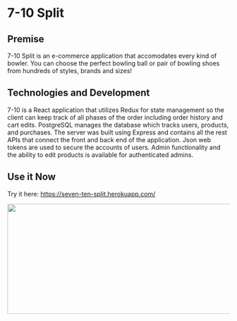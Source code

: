 # 7-10 Split

## Premise

7-10 Split is an e-commerce application that accomodates every kind of bowler. You can choose the perfect bowling ball or pair of bowling shoes from hundreds of styles, brands and sizes!

## Technologies and Development

7-10 is a React application that utilizes Redux for state management so the client can keep track of all phases of the order including order history and cart edits.
PostgreSQL manages the database which tracks users, products, and purchases. The server was built using Express and contains all the rest APIs that connect the front and back end of the application.
Json web tokens are used to secure the accounts of users. 
Admin functionality and the ability to edit products is available for authenticated admins. 

## Use it Now
 Try it here: https://seven-ten-split.herokuapp.com/


 <a href="https://seven-ten-split.herokuapp.com/" target="_blank">
 <img src="https://github.com/dougbostick/7_10split/assets/95255667/b684046d-5e30-4289-96c3-9418876585fc" width="700px" height="250px" />
 </a>





